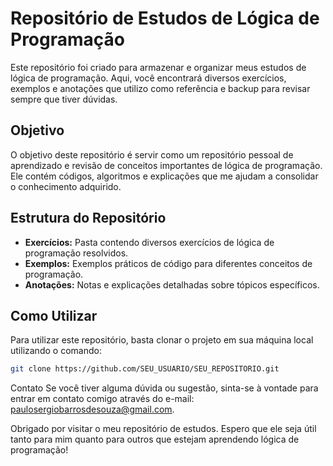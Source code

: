 # Repositório de Estudos de Lógica de Programação

Este repositório foi criado para armazenar e organizar meus estudos de lógica de programação. Aqui, você encontrará diversos exercícios, exemplos e anotações que utilizo como referência e backup para revisar sempre que tiver dúvidas.

## Objetivo

O objetivo deste repositório é servir como um repositório pessoal de aprendizado e revisão de conceitos importantes de lógica de programação. Ele contém códigos, algoritmos e explicações que me ajudam a consolidar o conhecimento adquirido.

## Estrutura do Repositório

- **Exercícios:** Pasta contendo diversos exercícios de lógica de programação resolvidos.
- **Exemplos:** Exemplos práticos de código para diferentes conceitos de programação.
- **Anotações:** Notas e explicações detalhadas sobre tópicos específicos.

## Como Utilizar

Para utilizar este repositório, basta clonar o projeto em sua máquina local utilizando o comando:

```bash
git clone https://github.com/SEU_USUARIO/SEU_REPOSITORIO.git
```
Contato
Se você tiver alguma dúvida ou sugestão, sinta-se à vontade para entrar em contato comigo através do e-mail: paulosergiobarrosdesouza@gmail.com.

Obrigado por visitar o meu repositório de estudos. Espero que ele seja útil tanto para mim quanto para outros que estejam aprendendo lógica de programação!





